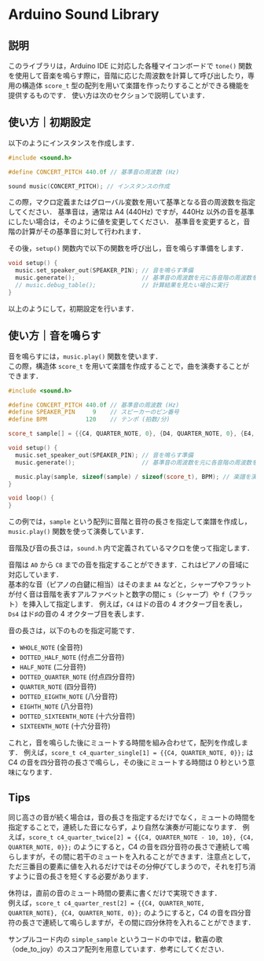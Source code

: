 # Arduino Sound Library

## 説明

このライブラリは，Arduino IDE に対応した各種マイコンボードで `tone()` 関数を使用して音楽を鳴らす際に，音階に応じた周波数を計算して呼び出したり，専用の構造体 `score_t` 型の配列を用いて楽譜を作ったりすることができる機能を提供するものです．
使い方は次のセクションで説明しています．

## 使い方｜初期設定

以下のようにインスタンスを作成します．

```cpp
#include <sound.h>

#define CONCERT_PITCH 440.0f // 基準音の周波数 (Hz)

sound music(CONCERT_PITCH); // インスタンスの作成
```

この際，マクロ定義またはグローバル変数を用いて基準となる音の周波数を指定してください．
基準音は，通常は A4 (440Hz) ですが，440Hz 以外の音を基準にしたい場合は，そのように値を変更してください．
基準音を変更すると，音階の計算がその基準音に対して行われます．

その後，`setup()` 関数内で以下の関数を呼び出し，音を鳴らす準備をします．

```cpp
void setup() {
  music.set_speaker_out(SPEAKER_PIN); // 音を鳴らす準備
  music.generate();                   // 基準音の周波数を元に各音階の周波数を計算
  // music.debug_table();             // 計算結果を見たい場合に実行
}
```

以上のようにして，初期設定を行います．

## 使い方｜音を鳴らす

音を鳴らすには，`music.play()` 関数を使います．  
この際，構造体 `score_t` を用いて楽譜を作成することで，曲を演奏することができます．

```cpp
#include <sound.h>

#define CONCERT_PITCH 440.0f // 基準音の周波数 (Hz)
#define SPEAKER_PIN     9    // スピーカーのピン番号
#define BPM           120    // テンポ (拍数/分)

score_t sample[] = {{C4, QUARTER_NOTE, 0}, {D4, QUARTER_NOTE, 0}, {E4, QUARTER_NOTE, 0}, {F4, QUARTER_NOTE, 0}, {G4, QUARTER_NOTE, 0}, {A4, QUARTER_NOTE, 0}, {B4, QUARTER_NOTE, 0}, {C5, QUARTER_NOTE, 0}}; // サンプル楽譜

void setup() {
  music.set_speaker_out(SPEAKER_PIN); // 音を鳴らす準備
  music.generate();                   // 基準音の周波数を元に各音階の周波数を計算

  music.play(sample, sizeof(sample) / sizeof(score_t), BPM); // 楽譜を演奏
}

void loop() {
}
```

この例では，`sample` という配列に音階と音符の長さを指定して楽譜を作成し，`music.play()` 関数を使って演奏しています．

音階及び音の長さは，`sound.h` 内で定義されているマクロを使って指定します．

音階は `A0` から `C8` までの音を指定することができます．これはピアノの音域に対応しています．  
基本的な音（ピアノの白鍵に相当）はそのまま `A4` などと，シャープやフラットが付く音は音階を表すアルファベットと数字の間に `s`（シャープ）や `f`（フラット）を挿入して指定します．
例えば，`C4` はドの音の 4 オクターブ目を表し，`Ds4` はド♯の音の 4 オクターブ目を表します．

音の長さは，以下のものを指定可能です．

- `WHOLE_NOTE` (全音符)
- `DOTTED_HALF_NOTE` (付点二分音符)
- `HALF_NOTE` (二分音符)
- `DOTTED_QUARTER_NOTE` (付点四分音符)
- `QUARTER_NOTE` (四分音符)
- `DOTTED_EIGHTH_NOTE` (八分音符)
- `EIGHTH_NOTE` (八分音符)
- `DOTTED_SIXTEENTH_NOTE` (十六分音符)
- `SIXTEENTH_NOTE` (十六分音符)

これと，音を鳴らした後にミュートする時間を組み合わせて，配列を作成します．
例えば，`score_t c4_quarter_single[1] = {{C4, QUARTER_NOTE, 0}};` は C4 の音を四分音符の長さで鳴らし，その後にミュートする時間は 0 秒という意味になります．

## Tips

同じ高さの音が続く場合は，音の長さを指定するだけでなく，ミュートの時間を指定することで，連続した音にならず，より自然な演奏が可能になります．
例えば，`score_t c4_quarter_twice[2] = {{C4, QUARTER_NOTE - 10, 10}, {C4, QUARTER_NOTE, 0}};` のようにすると，C4 の音を四分音符の長さで連続して鳴らしますが，その間に若干のミュートを入れることができます．注意点として，ただ三番目の要素に値を入れるだけではその分伸びてしまうので，それを打ち消すように音の長さを短くする必要があります．

休符は，直前の音のミュート時間の要素に書くだけで実現できます．  
例えば，`score_t c4_quarter_rest[2] = {{C4, QUARTER_NOTE, QUARTER_NOTE}, {C4, QUARTER_NOTE, 0}};` のようにすると，C4 の音を四分音符の長さで連続して鳴らしますが，その間に四分休符を入れることができます．

サンプルコード内の `simple_sample` というコードの中では，歓喜の歌（ode_to_joy）のスコア配列を用意しています．参考にしてください．
